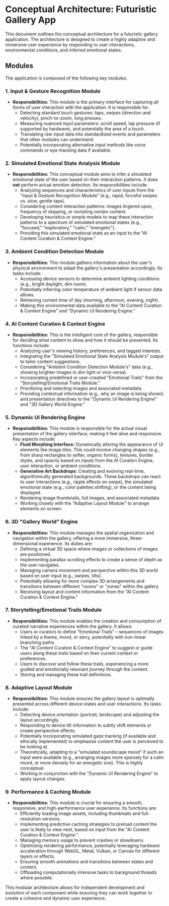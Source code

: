 # Conceptual Architecture: Futuristic Gallery App

This document outlines the conceptual architecture for a futuristic gallery application. The architecture is designed to create a highly adaptive and immersive user experience by responding to user interactions, environmental conditions, and inferred emotional states.

## Modules

The application is composed of the following key modules:

### 1. Input & Gesture Recognition Module

*   **Responsibilities:** This module is the primary interface for capturing all forms of user interaction with the application. It is responsible for:
    *   Detecting standard touch gestures: taps, swipes (direction and velocity), pinch-to-zoom, long presses.
    *   Measuring nuanced input parameters: scroll speed, tap pressure (if supported by hardware), and potentially the area of a touch.
    *   Translating raw input data into standardized events and parameters that other modules can understand.
    *   Potentially incorporating alternative input methods like voice commands or eye-tracking data if available.

### 2. Simulated Emotional State Analysis Module

*   **Responsibilities:** This conceptual module aims to infer a *simulated* emotional state of the user based on their interaction patterns. It does **not** perform actual emotion detection. Its responsibilities include:
    *   Analyzing sequences and characteristics of user inputs from the "Input & Gesture Recognition Module" (e.g., rapid, forceful swipes vs. slow, gentle taps).
    *   Considering content interaction patterns: images lingered upon, frequency of skipping, or revisiting certain content.
    *   Developing heuristics or simple models to map these interaction patterns to a spectrum of simulated emotional states (e.g., "focused," "exploratory," "calm," "energetic").
    *   Providing this simulated emotional state as an input to the "AI Content Curation & Context Engine."

### 3. Ambient Condition Detection Module

*   **Responsibilities:** This module gathers information about the user's physical environment to adapt the gallery's presentation accordingly. Its tasks include:
    *   Accessing device sensors to determine ambient lighting conditions (e.g., bright daylight, dim room).
    *   Potentially inferring color temperature of ambient light if sensor data allows.
    *   Retrieving current time of day (morning, afternoon, evening, night).
    *   Making this environmental data available to the "AI Content Curation & Context Engine" and "Dynamic UI Rendering Engine."

### 4. AI Content Curation & Context Engine

*   **Responsibilities:** This is the intelligent core of the gallery, responsible for deciding what content to show and how it should be presented. Its functions include:
    *   Analyzing user's viewing history, preferences, and tagged interests.
    *   Integrating the "Simulated Emotional State Analysis Module's" output to tailor content suggestions.
    *   Considering "Ambient Condition Detection Module's" data (e.g., showing brighter images in dim light or vice-versa).
    *   Incorporating predefined or user-created "Emotional Trails" from the "Storytelling/Emotional Trails Module."
    *   Prioritizing and selecting images and associated metadata.
    *   Providing contextual information (e.g., why an image is being shown) and presentation directives to the "Dynamic UI Rendering Engine" and "3D Gallery World Engine."

### 5. Dynamic UI Rendering Engine

*   **Responsibilities:** This module is responsible for the actual visual presentation of the gallery interface, making it feel alive and responsive. Key aspects include:
    *   **Fluid Morphing Interface:** Dynamically altering the appearance of UI elements like image tiles. This could involve changing shapes (e.g., from sharp rectangles to softer, organic forms), textures, border styles, and opacity based on inputs from the AI Curation Engine, user interaction, or ambient conditions.
    *   **Generative Art Backdrops:** Creating and evolving real-time, algorithmically generated backgrounds. These backdrops can react to user interactions (e.g., ripple effects on swipe), the simulated emotional state (e.g., color palettes shifting), or the content being displayed.
    *   Rendering image thumbnails, full images, and associated metadata.
    *   Working closely with the "Adaptive Layout Module" to arrange elements on screen.

### 6. 3D "Gallery World" Engine

*   **Responsibilities:** This module manages the spatial organization and navigation within the gallery, offering a more immersive, three-dimensional experience. Its duties are:
    *   Defining a virtual 3D space where images or collections of images are positioned.
    *   Implementing parallax scrolling effects to create a sense of depth as the user navigates.
    *   Managing camera movement and perspective within this 3D world based on user input (e.g., swipes, tilts).
    *   Potentially allowing for more complex 3D arrangements and transitions between different "rooms" or "zones" within the gallery.
    *   Receiving layout and content information from the "AI Content Curation & Context Engine."

### 7. Storytelling/Emotional Trails Module

*   **Responsibilities:** This module enables the creation and consumption of curated narrative experiences within the gallery. It allows:
    *   Users or curators to define "Emotional Trails" – sequences of images linked by a theme, mood, or story, potentially with non-linear branching paths.
    *   The "AI Content Curation & Context Engine" to suggest or guide users along these trails based on their current context or preferences.
    *   Users to discover and follow these trails, experiencing a more guided and emotionally resonant journey through the content.
    *   Storing and managing these trail definitions.

### 8. Adaptive Layout Module

*   **Responsibilities:** This module ensures the gallery layout is optimally presented across different device states and user interactions. Its tasks include:
    *   Detecting device orientation (portrait, landscape) and adjusting the layout accordingly.
    *   Responding to device tilt information to subtly shift elements or create perspective effects.
    *   Potentially incorporating simulated gaze tracking (if available and ethically implemented) to emphasize content the user is perceived to be looking at.
    *   Theoretically, adapting to a "simulated soundscape mood" if such an input were available (e.g., arranging images more sparsely for a calm mood, or more densely for an energetic one). This is highly conceptual.
    *   Working in conjunction with the "Dynamic UI Rendering Engine" to apply layout changes.

### 9. Performance & Caching Module

*   **Responsibilities:** This module is crucial for ensuring a smooth, responsive, and high-performance user experience. Its functions are:
    *   Efficiently loading image assets, including thumbnails and full-resolution versions.
    *   Implementing predictive caching strategies to preload content the user is likely to view next, based on input from the "AI Content Curation & Context Engine."
    *   Managing memory usage to prevent crashes or slowdowns.
    *   Optimizing rendering performance, potentially leveraging hardware acceleration through WebGL, Metal, Vulkan, or Canvas for different layers or effects.
    *   Ensuring smooth animations and transitions between states and content.
    *   Offloading computationally intensive tasks to background threads where possible.

This modular architecture allows for independent development and evolution of each component while ensuring they can work together to create a cohesive and dynamic user experience.
